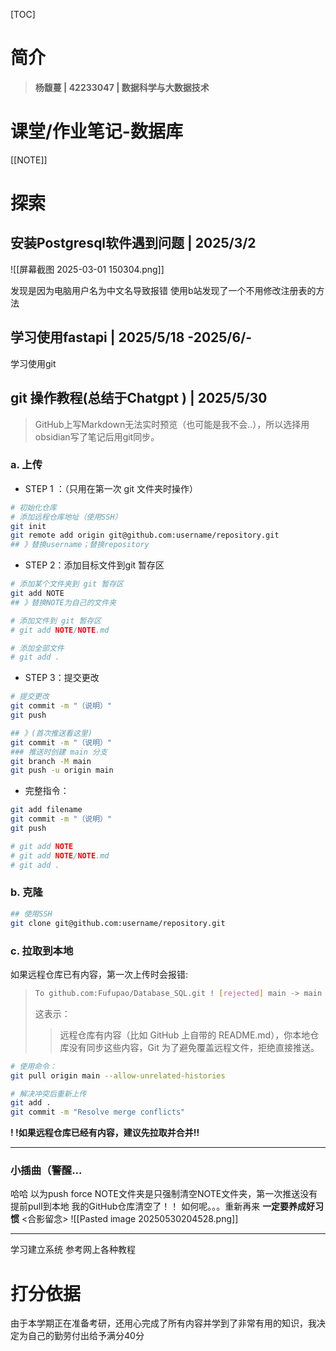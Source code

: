 
[TOC]
# 简介

> **杨馥蔓 | 42233047 | 数据科学与大数据技术**

#  课堂/作业笔记-数据库
[[NOTE]]
# 探索

## 安装Postgresql软件遇到问题 | 2025/3/2
![[屏幕截图 2025-03-01 150304.png]]

发现是因为电脑用户名为中文名导致报错
使用b站发现了一个不用修改注册表的方法


## 学习使用fastapi | 2025/5/18 -2025/6/-
学习使用git

## git 操作教程(总结于Chatgpt ) | 2025/5/30
> GitHub上写Markdown无法实时预览（也可能是我不会..），所以选择用obsidian写了笔记后用git同步。
### a. 上传

- STEP 1 ：（只用在第一次 git 文件夹时操作）

```bash
# 初始化仓库
# 添加远程仓库地址（使用SSH）
git init 
git remote add origin git@github.com:username/repository.git
## 》替换username；替换repository
```

- STEP 2：添加目标文件到git 暂存区

```bash
# 添加某个文件夹到 git 暂存区 
git add NOTE 
## 》替换NOTE为自己的文件夹

# 添加文件到 git 暂存区
# git add NOTE/NOTE.md

# 添加全部文件
# git add .
```

- STEP 3：提交更改

```bash
# 提交更改
git commit -m "（说明）"
git push

## 》(首次推送看这里) 
git commit -m "（说明）"
### 推送时创建 main 分支
git branch -M main
git push -u origin main
```

-  完整指令：

```bash
git add filename
git commit -m "（说明）"
git push

# git add NOTE 
# git add NOTE/NOTE.md
# git add .
```

### b. 克隆

```bash
## 使用SSH
git clone git@github.com:username/repository.git
```

### c. 拉取到本地
如果远程仓库已有内容，第一次上传时会报错:
> ```bash
> To github.com:Fufupao/Database_SQL.git ! [rejected] main -> main (fetch first) error: failed to push some refs to 'github.com:--/--.git' hint: Updates were rejected because the remote contains work that you do not hint: have locally. This is usually caused by another repository pushing to hint: the same ref. If you want to integrate the remote changes, use hint: 'git pull' before pushing again. hint: See the 'Note about fast-forwards' in 'git push --help' for details.
> ```
>这表示：
> >远程仓库有内容（比如 GitHub 上自带的 README.md），你本地仓库没有同步这些内容，Git 为了避免覆盖远程文件，拒绝直接推送。

```bash
# 使用命令：
git pull origin main --allow-unrelated-histories

# 解决冲突后重新上传
git add .
git commit -m "Resolve merge conflicts"

```
**! !如果远程仓库已经有内容，建议先拉取并合并!!**

---
### 小插曲（警醒...
哈哈 以为push force NOTE文件夹是只强制清空NOTE文件夹，第一次推送没有提前pull到本地 我的GitHub仓库清空了！！
如何呢。。。重新再来
**一定要养成好习惯**
<合影留念>
![[Pasted image 20250530204528.png]]

---

学习建立系统
参考网上各种教程

# 打分依据

由于本学期正在准备考研，还用心完成了所有内容并学到了非常有用的知识，我决定为自己的勤劳付出给予满分40分